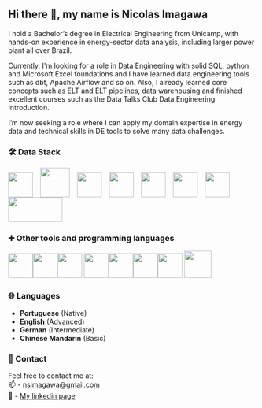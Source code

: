 ## Hi there 👋, my name is Nicolas Imagawa

I hold a Bachelor’s degree in Electrical Engineering from Unicamp, with hands-on experience in energy-sector data analysis, including larger power plant all over Brazil.

Currently, I'm looking for a role in Data Engineering with solid SQL, python and Microsoft Excel foundations and I have learned data engineering tools such as dbt, Apache Airflow and so on. Also, I already learned core concepts such as ELT and ELT pipelines, data warehousing and finished excellent courses such as the Data Talks Club Data Engineering Introduction.

I’m now seeking a role where I can apply my domain expertise in energy data and technical skills in DE tools to solve many data challenges.


### 🛠️ Data Stack
<img src="https://cdn.jsdelivr.net/gh/devicons/devicon@latest/icons/python/python-original-wordmark.svg" width="50" height="50" style="padding-right: 15px;" /><img src="https://cdn.jsdelivr.net/gh/devicons/devicon@latest/icons/googlecloud/googlecloud-original.svg" width="60" height="60" style="padding-right: 15px;" /><img src="https://cdn.jsdelivr.net/gh/devicons/devicon@latest/icons/apacheairflow/apacheairflow-original.svg" width="50" height="50" style="padding-right: 15px;"/><img src="https://github.com/user-attachments/assets/79abfbb2-b885-4887-9c98-a8cd239c3ad3" width="50" height="50" style="padding-right: 15px;" /><img src="https://cdn.jsdelivr.net/gh/devicons/devicon@latest/icons/postgresql/postgresql-plain-wordmark.svg" width="50" height="50" style="padding-right: 15px;" /><img src="https://cdn.jsdelivr.net/gh/devicons/devicon@latest/icons/oracle/oracle-original.svg" width="50" height="50" style="padding-right: 15px;" /><img src="https://cdn.jsdelivr.net/gh/devicons/devicon@latest/icons/mysql/mysql-original-wordmark.svg" width="50" height="50" style="padding-right: 15px;" />
<img src="https://github.com/user-attachments/assets/2a01a309-085c-451c-a794-3cc23d5db9c2" width="110" height="50"/>


### ➕ Other tools and programming languages
<img src="https://cdn.jsdelivr.net/gh/devicons/devicon@latest/icons/docker/docker-plain-wordmark.svg" width="50" height="50" /><img src="https://cdn.jsdelivr.net/gh/devicons/devicon@latest/icons/linux/linux-original.svg" width="50" height="50" /><img src="https://cdn.jsdelivr.net/gh/devicons/devicon@latest/icons/c/c-original.svg" width="50" height="50" /> <img src="https://cdn.jsdelivr.net/gh/devicons/devicon@latest/icons/arduino/arduino-original-wordmark.svg" width="50" height="50" /><img src="https://cdn.jsdelivr.net/gh/devicons/devicon@latest/icons/html5/html5-plain-wordmark.svg" width="50" height="50" /><img src="https://cdn.jsdelivr.net/gh/devicons/devicon@latest/icons/css3/css3-plain-wordmark.svg" width="50" height="50" /><img src="https://cdn.jsdelivr.net/gh/devicons/devicon@latest/icons/javascript/javascript-original.svg" width="50" height="50" />
<img src="https://github.com/user-attachments/assets/57cec3dd-f0cb-46b6-b84d-b4eaf8824e38" width="55" height="55">


### 🌐 Languages  
- **Portuguese** (Native)
- **English** (Advanced)
- **German** (Intermediate)
- **Chinese Mandarin** (Basic)

### 💬 Contact
Feel free to contact me at:\
📫 - nsimagawa@gmail.com\
💼 - [My linkedin page](https://www.linkedin.com/in/nicolas-imagawa/)
<!--
**NicolasImagawa/NicolasImagawa** is a ✨ _special_ ✨ repository because its `README.md` (this file) appears on your GitHub profile.

Here are some ideas to get you started:

- 🔭 I’m currently working on ...
- 🌱 I’m currently learning ...
- 👯 I’m looking to collaborate on ...
- 🤔 I’m looking for help with ...
- 💬 Ask me about ...
- 📫 How to reach me: ...
- 😄 Pronouns: ...
- ⚡ Fun fact: ...
-->
